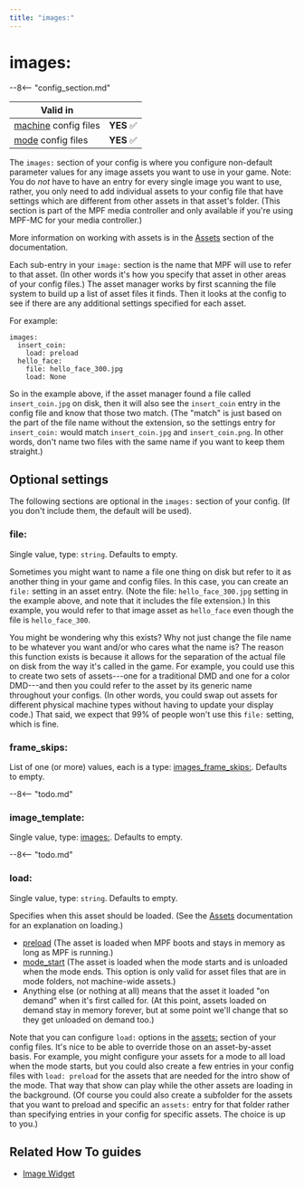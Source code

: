 ```yaml
---
title: "images:"
---
```


# images:


--8<-- "config_section.md"

| Valid in | |
|-----|:----:|
|[machine](instructions/machine_config.md) config files |**YES** :white_check_mark:|
|[mode](instructions/mode_config.md) config files|**YES** :white_check_mark:|

The `images:` section of your config is where you configure non-default
parameter values for any image assets you want to use in your game.
Note: You do *not* have to have an entry for every single image you want
to use, rather, you only need to add individual assets to your config
file that have settings which are different from other assets in that
asset's folder. (This section is part of the MPF media controller and
only available if you're using MPF-MC for your media controller.)

More information on working with assets is in the
[Assets](../assets/index.md) section of the
documentation.

Each sub-entry in your `image:` section is the name that MPF will use to
refer to that asset. (In other words it's how you specify that asset in
other areas of your config files.) The asset manager works by first
scanning the file system to build up a list of asset files it finds.
Then it looks at the config to see if there are any additional settings
specified for each asset.

For example:

``` mpf-config
images:
  insert_coin:
    load: preload
  hello_face:
    file: hello_face_300.jpg
    load: None
```

So in the example above, if the asset manager found a file called
`insert_coin.jpg` on disk, then it will also see the `insert_coin` entry
in the config file and know that those two match. (The "match" is just
based on the part of the file name without the extension, so the
settings entry for `insert_coin:` would match `insert_coin.jpg` and
`insert_coin.png`. In other words, don't name two files with the same
name if you want to keep them straight.)

## Optional settings

The following sections are optional in the `images:` section of your
config. (If you don't include them, the default will be used).

### file:

Single value, type: `string`. Defaults to empty.

Sometimes you might want to name a file one thing on disk but refer to
it as another thing in your game and config files. In this case, you can
create an `file:` setting in an asset entry. (Note the file:
`hello_face_300.jpg` setting in the example above, and note that it
includes the file extension.) In this example, you would refer to that
image asset as `hello_face` even though the file is `hello_face_300`.

You might be wondering why this exists? Why not just change the file
name to be whatever you want and/or who cares what the name is? The
reason this function exists is because it allows for the separation of
the actual file on disk from the way it's called in the game. For
example, you could use this to create two sets of assets---one for a
traditional DMD and one for a color DMD---and then you could refer to
the asset by its generic name throughout your configs. (In other words,
you could swap out assets for different physical machine types without
having to update your display code.) That said, we expect that 99% of
people won't use this `file:` setting, which is fine.

### frame_skips:

List of one (or more) values, each is a type:
[images_frame_skips:](images_frame_skips.md).
Defaults to empty.

--8<-- "todo.md"

### image_template:

Single value, type: [images:](images.md).
Defaults to empty.

--8<-- "todo.md"

### load:

Single value, type: `string`. Defaults to empty.

Specifies when this asset should be loaded. (See the
[Assets](../assets/index.md) documentation for an
explanation on loading.)

* [preload](#) (The asset is loaded when MPF boots and stays
    in memory as long as MPF is running.)
* [mode_start](#) (The asset is loaded when the mode starts
    and is unloaded when the mode ends. This option is only valid for
    asset files that are in mode folders, not machine-wide assets.)
* Anything else (or nothing at all) means that the asset it loaded
    "on demand" when it's first called for. (At this point, assets
    loaded on demand stay in memory forever, but at some point we'll
    change that so they get unloaded on demand too.)

Note that you can configure `load:` options in the
[assets:](assets.md) section of your config
files. It's nice to be able to override those on an asset-by-asset
basis. For example, you might configure your assets for a mode to all
load when the mode starts, but you could also create a few entries in
your config files with `load: preload` for the assets that are needed
for the intro show of the mode. That way that show can play while the
other assets are loading in the background. (Of course you could also
create a subfolder for the assets that you want to preload and specific
an `assets:` entry for that folder rather than specifying entries in
your config for specific assets. The choice is up to you.)

## Related How To guides

* [Image Widget](../mc/widgets/image.md)
